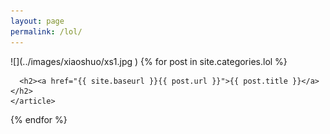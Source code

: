 ```yaml
---
layout: page
permalink: /lol/
---
```


<div class="posts">
  ![](../images/xiaoshuo/xs1.jpg )   
  {% for post in site.categories.lol %}
    <article class="post">

      <h2><a href="{{ site.baseurl }}{{ post.url }}">{{ post.title }}</a></h2>
    </article>
  {% endfor %}
</div>
